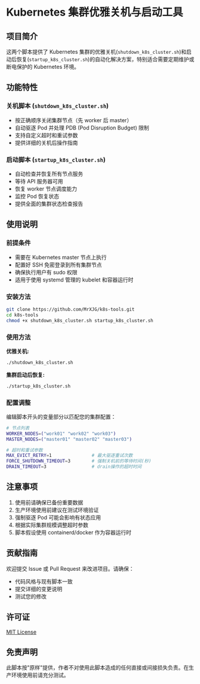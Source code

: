 # Kubernetes 集群优雅关机与启动工具

## 项目简介

这两个脚本提供了 Kubernetes 集群的优雅关机(`shutdown_k8s_cluster.sh`)和启动后恢复(`startup_k8s_cluster.sh`)的自动化解决方案，特别适合需要定期维护或断电保护的 Kubernetes 环境。

## 功能特性

### 关机脚本 (`shutdown_k8s_cluster.sh`)
- 按正确顺序关闭集群节点（先 worker 后 master）
- 自动驱逐 Pod 并处理 PDB (Pod Disruption Budget) 限制
- 支持自定义超时和重试参数
- 提供详细的关机后操作指南

### 启动脚本 (`startup_k8s_cluster.sh`)
- 自动检查并恢复所有节点服务
- 等待 API 服务器可用
- 恢复 worker 节点调度能力
- 监控 Pod 恢复状态
- 提供全面的集群状态检查报告

## 使用说明

### 前提条件
- 需要在 Kubernetes master 节点上执行
- 配置好 SSH 免密登录到所有集群节点
- 确保执行用户有 sudo 权限
- 适用于使用 systemd 管理的 kubelet 和容器运行时

### 安装方法
```bash
git clone https://github.com/MrXJG/k8s-tools.git
cd k8s-tools
chmod +x shutdown_k8s_cluster.sh startup_k8s_cluster.sh
```

### 使用方法

**优雅关机:**
```bash
./shutdown_k8s_cluster.sh
```

**集群启动后恢复:**
```bash
./startup_k8s_cluster.sh
```

### 配置调整
编辑脚本开头的变量部分以匹配您的集群配置：
```bash
# 节点列表
WORKER_NODES=("work01" "work02" "work03")
MASTER_NODES=("master01" "master02" "master03")

# 超时和重试参数
MAX_EVICT_RETRY=1               # 最大驱逐重试次数
FORCE_SHUTDOWN_TIMEOUT=3        # 强制关机前的等待时间(秒)
DRAIN_TIMEOUT=3                 # drain操作的超时时间
```

## 注意事项

1. 使用前请确保已备份重要数据
2. 生产环境使用前建议在测试环境验证
3. 强制驱逐 Pod 可能会影响有状态应用
4. 根据实际集群规模调整超时参数
5. 脚本假设使用 containerd/docker 作为容器运行时

## 贡献指南

欢迎提交 Issue 或 Pull Request 来改进项目。请确保：
- 代码风格与现有脚本一致
- 提交详细的变更说明
- 测试您的修改

## 许可证

[MIT License](LICENSE)

## 免责声明

此脚本按"原样"提供，作者不对使用此脚本造成的任何直接或间接损失负责。在生产环境使用前请充分测试。
